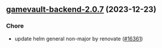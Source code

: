 

## [gamevault-backend-2.0.7](https://github.com/truecharts/charts/compare/gamevault-backend-2.0.6...gamevault-backend-2.0.7) (2023-12-23)

### Chore

- update helm general non-major by renovate ([#16361](https://github.com/truecharts/charts/issues/16361))
  
  